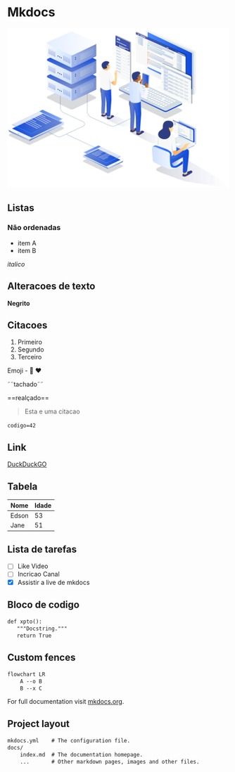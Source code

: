 # Mkdocs 

![Image](images/illustration.png)

## Listas

### Não ordenadas
 - item A
 - item B

*italico*

## Alteracoes de texto

**Negrito**

## Citacoes

1. Primeiro
2. Segundo
3. Terceiro

Emoji - :snake: :heart:

˜˜tachado˜˜

==realçado==


> Esta e uma citacao

`codigo=42`


## Link 

[DuckDuckGO](https://duckduckgo.com/)

## Tabela

| Nome | Idade |
| ---- | ----- |
| Edson|  53   |
| Jane |  51   |


## Lista de tarefas

- [ ] Like Video
- [ ] Incricao Canal
- [x] Assistir a live de mkdocs

## Bloco de codigo


```{.py3 hl_lines="1 3" linenums="55" title="meu_arquivo.py"}
def xpto():
   """Docstring."""
   return True
```
## Custom fences
```mermaid
flowchart LR
    A --o B
    B --x C
```


For full documentation visit [mkdocs.org](https://www.mkdocs.org).

## Project layout

    mkdocs.yml    # The configuration file.
    docs/
        index.md  # The documentation homepage.
        ...       # Other markdown pages, images and other files.
